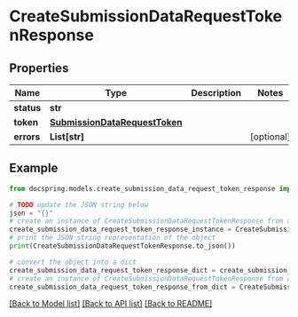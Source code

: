 # CreateSubmissionDataRequestTokenResponse


## Properties

Name | Type | Description | Notes
------------ | ------------- | ------------- | -------------
**status** | **str** |  | 
**token** | [**SubmissionDataRequestToken**](SubmissionDataRequestToken.md) |  | 
**errors** | **List[str]** |  | [optional] 

## Example

```python
from docspring.models.create_submission_data_request_token_response import CreateSubmissionDataRequestTokenResponse

# TODO update the JSON string below
json = "{}"
# create an instance of CreateSubmissionDataRequestTokenResponse from a JSON string
create_submission_data_request_token_response_instance = CreateSubmissionDataRequestTokenResponse.from_json(json)
# print the JSON string representation of the object
print(CreateSubmissionDataRequestTokenResponse.to_json())

# convert the object into a dict
create_submission_data_request_token_response_dict = create_submission_data_request_token_response_instance.to_dict()
# create an instance of CreateSubmissionDataRequestTokenResponse from a dict
create_submission_data_request_token_response_from_dict = CreateSubmissionDataRequestTokenResponse.from_dict(create_submission_data_request_token_response_dict)
```
[[Back to Model list]](../README.md#documentation-for-models) [[Back to API list]](../README.md#documentation-for-api-endpoints) [[Back to README]](../README.md)



